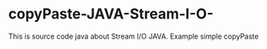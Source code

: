 # copyPaste-JAVA-Stream-I-O-
This is source code java about Stream I/O JAVA. Example simple copyPaste
